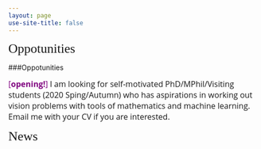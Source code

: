```yaml
---
layout: page
use-site-title: false
---
```


<p><span style="font-family: georgia, serif; font-size: 26px;">Oppotunities</span></p>

###Oppotunities

<p><span style="color:#800080; font-size: 16px; font-family: 'Open Sans', 'Helvetica Neue', Helvetica, Arial, sans-serif; text-align: justify;">
[<strong>opening!</strong>]</span> 
<span style="font-size: 16px; font-family: 'Open Sans', 'Helvetica Neue', Helvetica, Arial, sans-serif; text-align: justify;">
I am looking for self-motivated PhD/MPhil/Visiting students (2020 Sping/Autumn) who has aspirations in working out vision problems 
with tools of mathematics and machine learning. Email me with your CV if you are interested.
</span></p>

<p><span style="font-family: georgia, serif; font-size: 26px;">News</span></p>

